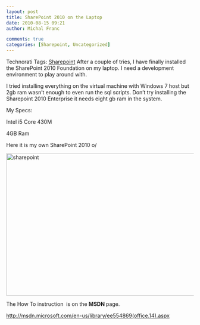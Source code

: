 ```yaml
---
layout: post
title: SharePoint 2010 on the Laptop
date: 2010-08-15 09:21
author: Michal Franc

comments: true
categories: [Sharepoint, Uncategorized]
---
```

<div id="scid:0767317B-992E-4b12-91E0-4F059A8CECA8:bc178ce3-5863-43a1-97c2-8887d743eea9" class="wlWriterEditableSmartContent" style="display:inline;float:none;margin:0;padding:0;">Technorati Tags: <a rel="tag" href="http://technorati.com/tags/Sharepoint">Sharepoint</a></div>
After a couple of tries, I have finally installed the SharePoint 2010 Foundation on my laptop. I need a development environment to play around with.

I tried installing everything on the virtual machine with Windows 7 host but 2gb ram wasn’t enough to even run the sql scripts. Don’t try installing the Sharepoint 2010 Enterprise it needs eight gb ram in the system.

My Specs:

Intel i5 Core 430M

4GB Ram

Here it is my own SharePoint 2010 o/

<a href="http://lammichalfranc.files.wordpress.com/2010/08/sharepoint.jpg"><img style="display:inline;border:0;" title="sharepoint" src="http://lammichalfranc.files.wordpress.com/2010/08/sharepoint_thumb.jpg" border="0" alt="sharepoint" width="662" height="381" /></a>

The How To instruction  is on the <strong>MSDN </strong>page.

<a href="http://msdn.microsoft.com/en-us/library/ee554869(office.14).aspx">http://msdn.microsoft.com/en-us/library/ee554869(office.14).aspx</a>
